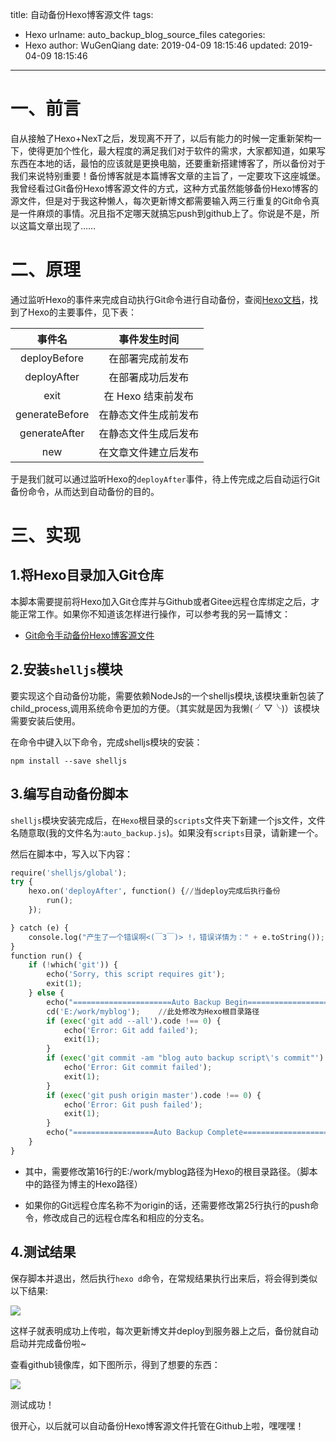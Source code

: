 title: 自动备份Hexo博客源文件
tags:
  - Hexo
urlname: auto_backup_blog_source_files
categories:
  - Hexo
author: WuGenQiang
date: 2019-04-09 18:15:46
updated: 2019-04-09 18:15:46
---
# 一、前言
自从接触了Hexo+NexT之后，发现离不开了，以后有能力的时候一定重新架构一下，使得更加个性化，最大程度的满足我们对于软件的需求，大家都知道，如果写东西在本地的话，最怕的应该就是更换电脑，还要重新搭建博客了，所以备份对于我们来说特别重要！备份博客就是本篇博客文章的主旨了，一定要攻下这座城堡。
我曾经看过Git备份Hexo博客源文件的方式，这种方式虽然能够备份Hexo博客的源文件，但是对于我这种懒人，每次更新博文都需要输入两三行重复的Git命令真是一件麻烦的事情。况且指不定哪天就搞忘push到github上了。你说是不是，所以这篇文章出现了……

<!--more-->
# 二、原理
通过监听Hexo的事件来完成自动执行Git命令进行自动备份，查阅[Hexo文档](https://hexo.io/zh-cn/api/events.html)，找到了Hexo的主要事件，见下表：

事件名|事件发生时间
:---:|:---:
deployBefore|在部署完成前发布
deployAfter|在部署成功后发布
exit|在 Hexo 结束前发布
generateBefore|在静态文件生成前发布
generateAfter|在静态文件生成后发布
new|在文章文件建立后发布

于是我们就可以通过监听Hexo的`deployAfter`事件，待上传完成之后自动运行Git备份命令，从而达到自动备份的目的。
# 三、实现
## 1.将Hexo目录加入Git仓库
本脚本需要提前将Hexo加入Git仓库并与Github或者Gitee远程仓库绑定之后，才能正常工作。如果你不知道该怎样进行操作，可以参考我的另一篇博文：
* [Git命令手动备份Hexo博客源文件](https://blog.enjoytoshare.club/article/manual_backup_blog_source_files.html)

## 2.安装`shelljs`模块
要实现这个自动备份功能，需要依赖NodeJs的一个shelljs模块,该模块重新包装了child_process,调用系统命令更加的方便。（其实就是因为我懒( ╯▽╰)）该模块需要安装后使用。

在命令中键入以下命令，完成shelljs模块的安装：
```
npm install --save shelljs
```
## 3.编写自动备份脚本
`shelljs`模块安装完成后，在`Hexo`根目录的`scripts`文件夹下新建一个js文件，文件名随意取(我的文件名为:`auto_backup.js`)。如果没有`scripts`目录，请新建一个。

然后在脚本中，写入以下内容：

```python
require('shelljs/global');
try {
    hexo.on('deployAfter', function() {//当deploy完成后执行备份
        run();
    });

} catch (e) {
    console.log("产生了一个错误啊<(￣3￣)> !，错误详情为：" + e.toString());
}
function run() {
    if (!which('git')) {
        echo('Sorry, this script requires git');
        exit(1);
    } else {
        echo("======================Auto Backup Begin===========================");
        cd('E:/work/myblog');    //此处修改为Hexo根目录路径
        if (exec('git add --all').code !== 0) {
            echo('Error: Git add failed');
            exit(1);
        }
        if (exec('git commit -am "blog auto backup script\'s commit"').code !== 0) {
            echo('Error: Git commit failed');
            exit(1);
        }
        if (exec('git push origin master').code !== 0) {
            echo('Error: Git push failed');
            exit(1);
        }
        echo("==================Auto Backup Complete============================")
    }
}
```
* 其中，需要修改第16行的E:/work/myblog路径为Hexo的根目录路径。（脚本中的路径为博主的Hexo路径）

* 如果你的Git远程仓库名称不为origin的话，还需要修改第25行执行的push命令，修改成自己的远程仓库名和相应的分支名。

## 4.测试结果
保存脚本并退出，然后执行`hexo d`命令，在常规结果执行出来后，将会得到类似以下结果:

![](https://raw.githubusercontent.com/wugenqiang/picGo/master/pictures/20190409215918.png)

这样子就表明成功上传啦，每次更新博文并deploy到服务器上之后，备份就自动启动并完成备份啦~

查看github镜像库，如下图所示，得到了想要的东西：

![](https://raw.githubusercontent.com/wugenqiang/picGo/master/pictures/20190409220342.png)

测试成功！

很开心，以后就可以自动备份Hexo博客源文件托管在Github上啦，嘿嘿嘿！
